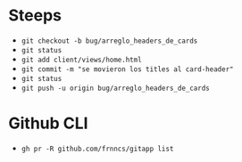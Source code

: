 # Steeps

- `git checkout -b bug/arreglo_headers_de_cards`
- `git status`
- `git add client/views/home.html`
- `git commit -m "se movieron los titles al card-header"`
- `git status`
- `git push -u origin bug/arreglo_headers_de_cards `

# Github CLI
- `gh pr -R github.com/frnncs/gitapp list`

